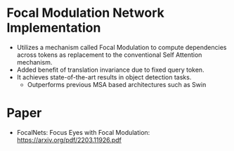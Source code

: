 # Focal Modulation Network Implementation

* Utilizes a mechanism called Focal Modulation to compute dependencies across tokens
   as replacement to the conventional Self Attention mechanism.
* Added benefit of translation invariance due to fixed query token.
* It achieves state-of-the-art results in object detection tasks.
  * Outperforms previous MSA based architectures such as Swin

# Paper
* FocalNets: Focus Eyes with Focal Modulation: https://arxiv.org/pdf/2203.11926.pdf
